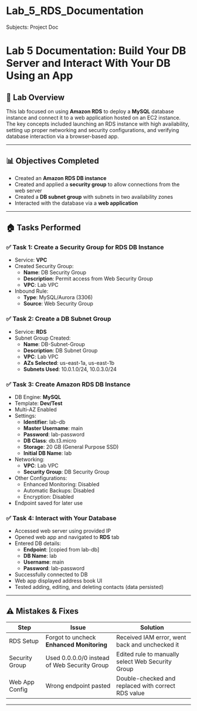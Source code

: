 # Lab_5_RDS_Documentation

Subjects: Project Doc

# Lab 5 Documentation: Build Your DB Server and Interact With Your DB Using an App

## 📅 Lab Overview

This lab focused on using **Amazon RDS** to deploy a **MySQL** database instance and connect it to a web application hosted on an EC2 instance. The key concepts included launching an RDS instance with high availability, setting up proper networking and security configurations, and verifying database interaction via a browser-based app.

---

## 📊 Objectives Completed

- Created an **Amazon RDS DB instance**
- Created and applied a **security group** to allow connections from the web server
- Created a **DB subnet group** with subnets in two availability zones
- Interacted with the database via a **web application**

---

## 🏠 Tasks Performed

### ✅ Task 1: Create a Security Group for RDS DB Instance

- Service: **VPC**
- Created Security Group:
    - **Name**: DB Security Group
    - **Description**: Permit access from Web Security Group
    - **VPC**: Lab VPC
- Inbound Rule:
    - **Type**: MySQL/Aurora (3306)
    - **Source**: Web Security Group

### ✅ Task 2: Create a DB Subnet Group

- Service: **RDS**
- Subnet Group Created:
    - **Name**: DB-Subnet-Group
    - **Description**: DB Subnet Group
    - **VPC**: Lab VPC
    - **AZs Selected**: us-east-1a, us-east-1b
    - **Subnets Used**: 10.0.1.0/24, 10.0.3.0/24

### ✅ Task 3: Create Amazon RDS DB Instance

- DB Engine: **MySQL**
- Template: **Dev/Test**
- Multi-AZ Enabled
- Settings:
    - **Identifier**: lab-db
    - **Master Username**: main
    - **Password**: lab-password
    - **DB Class**: db.t3.micro
    - **Storage**: 20 GB (General Purpose SSD)
    - **Initial DB Name**: lab
- Networking:
    - **VPC**: Lab VPC
    - **Security Group**: DB Security Group
- Other Configurations:
    - Enhanced Monitoring: Disabled
    - Automatic Backups: Disabled
    - Encryption: Disabled
- Endpoint saved for later use

### ✅ Task 4: Interact with Your Database

- Accessed web server using provided IP
- Opened web app and navigated to **RDS** tab
- Entered DB details:
    - **Endpoint**: [copied from lab-db]
    - **DB Name**: lab
    - **Username**: main
    - **Password**: lab-password
- Successfully connected to DB
- Web app displayed address book UI
- Tested adding, editing, and deleting contacts (data persisted)

---

## ⚠️ Mistakes & Fixes

| Step | Issue | Solution |
| --- | --- | --- |
| RDS Setup | Forgot to uncheck **Enhanced Monitoring** | Received IAM error, went back and unchecked it |
| Security Group | Used 0.0.0.0/0 instead of Web Security Group | Edited rule to manually select Web Security Group |
| Web App Config | Wrong endpoint pasted | Double-checked and replaced with correct RDS value |

---

